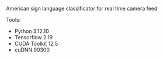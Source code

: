 American sign language classificator for real time camera feed

Tools:

- Python 3.12.10
- Tensorflow 2.19
- CUDA Toolkit 12.5
- cuDNN 90300